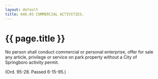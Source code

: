 ```yaml
---
layout: default 
title: 646.05 COMMERCIAL ACTIVITIES.
---
```


{{ page.title }}
================

No person shall conduct commercial or personal enterprise, offer for
sale any article, privilege or service on park property without a City
of Springboro activity permit.

(Ord. 95-28. Passed 6-15-95.)
